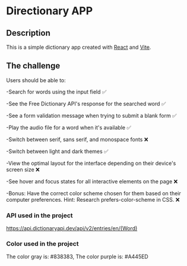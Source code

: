 # Directionary APP

## Description

This is a simple dictionary app created with [React](https://reactjs.org/) and [Vite](https://vitejs.dev/).

## The challenge

Users should be able to:

-Search for words using the input field ✅

-See the Free Dictionary API's response for the searched word ✅

-See a form validation message when trying to submit a blank form ✅

-Play the audio file for a word when it's available ✅

-Switch between serif, sans serif, and monospace fonts ❌

-Switch between light and dark themes ✅

-View the optimal layout for the interface depending on their device's screen size ❌

-See hover and focus states for all interactive elements on the page ❌

-Bonus: Have the correct color scheme chosen for them based on their computer preferences. Hint: Research prefers-color-scheme in CSS. ❌

### API used in the project

https://api.dictionaryapi.dev/api/v2/entries/en/(Word)  

### Color used in the project

The color gray is: #838383,
The color purple is: #A445ED
